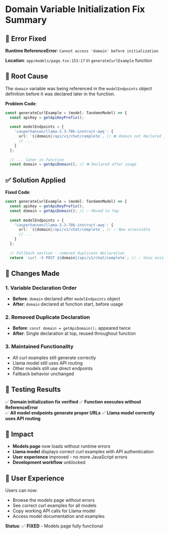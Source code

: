 # Domain Variable Initialization Fix Summary

## 🐛 Error Fixed
**Runtime ReferenceError**: `Cannot access 'domain' before initialization`

**Location**: `app/models/page.tsx:153:17` in `generateCurlExample` function

## 🔧 Root Cause
The `domain` variable was being referenced in the `modelEndpoints` object definition before it was declared later in the function.

**Problem Code**:
```typescript
const generateCurlExample = (model: TandemnModel) => {
  const apiKey = getApiKeyPrefix();
  
  const modelEndpoints = {
    'casperhansen/llama-3.3-70b-instruct-awq': {
      url: `${domain}/api/v1/chat/complete`, // ❌ domain not declared yet
      // ...
    }
  };
  
  // ... later in function
  const domain = getApiDomain(); // ❌ Declared after usage
```

## ✅ Solution Applied

**Fixed Code**:
```typescript
const generateCurlExample = (model: TandemnModel) => {
  const apiKey = getApiKeyPrefix();
  const domain = getApiDomain(); // ✅ Moved to top
  
  const modelEndpoints = {
    'casperhansen/llama-3.3-70b-instruct-awq': {
      url: `${domain}/api/v1/chat/complete`, // ✅ Now accessible
      // ...
    }
  };
  
  // Fallback section - removed duplicate declaration
  return `curl -X POST ${domain}/api/v1/chat/complete`; // ✅ Uses existing domain
```

## 📝 Changes Made

### 1. Variable Declaration Order
- **Before**: `domain` declared after `modelEndpoints` object
- **After**: `domain` declared at function start, before usage

### 2. Removed Duplicate Declaration  
- **Before**: `const domain = getApiDomain();` appeared twice
- **After**: Single declaration at top, reused throughout function

### 3. Maintained Functionality
- All curl examples still generate correctly
- Llama model still uses API routing
- Other models still use direct endpoints
- Fallback behavior unchanged

## 🧪 Testing Results
✅ **Domain initialization fix verified**
✅ **Function executes without ReferenceError**  
✅ **All model endpoints generate proper URLs**
✅ **Llama model correctly uses API routing**

## 🎯 Impact
- **Models page** now loads without runtime errors
- **Llama model** displays correct curl examples with API authentication
- **User experience** improved - no more JavaScript errors
- **Development workflow** unblocked

## 📱 User Experience
Users can now:
- Browse the models page without errors
- See correct curl examples for all models
- Copy working API calls for Llama model
- Access model documentation and examples

**Status**: ✅ **FIXED** - Models page fully functional